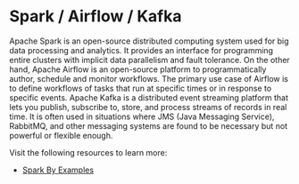 # Spark / Airflow / Kafka

Apache Spark is an open-source distributed computing system used for big data processing and analytics. It provides an interface for programming entire clusters with implicit data parallelism and fault tolerance. On the other hand, Apache Airflow is an open-source platform to programmatically author, schedule and monitor workflows. The primary use case of Airflow is to define workflows of tasks that run at specific times or in response to specific events. Apache Kafka is a distributed event streaming platform that lets you publish, subscribe to, store, and process streams of records in real time. It is often used in situations where JMS (Java Messaging Service), RabbitMQ, and other messaging systems are found to be necessary but not powerful or flexible enough.

Visit the following resources to learn more:

- [Spark By Examples](https://sparkbyexamples.com)
